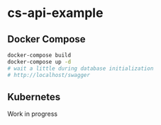 # cs-api-example

## Docker Compose

```sh
docker-compose build
docker-compose up -d
# wait a little during database initialization
# http://localhost/swagger 
```

## Kubernetes

Work in progress    
